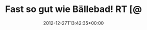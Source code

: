 ---
retweeted: false
source: <a href="http://erased3772509.com" rel="nofollow">erased3772509</a>
entities:
  user_mentions:
  - name: Christian Sarazin
    screen_name: offlinehoster
    indices:
    - '29'
    - '43'
    id_str: '18813940'
    id: '18813940'
  urls: []
  symbols: []
  media:
  - expanded_url: https://twitter.com/offlinehoster/status/284065665239896064/photo/1
    source_status_id: '284065665239896064'
    indices:
    - '50'
    - '70'
    url: http://t.co/i7FplT9k
    media_url: http://pbs.twimg.com/media/A_E0N63CUAAtgqB.jpg
    id_str: '284065665244090368'
    source_user_id: '18813940'
    id: '284065665244090368'
    media_url_https: https://pbs.twimg.com/media/A_E0N63CUAAtgqB.jpg
    source_user_id_str: '18813940'
    sizes:
      large:
        w: '1024'
        h: '765'
        resize: fit
      thumb:
        w: '150'
        h: '150'
        resize: crop
      medium:
        w: '1024'
        h: '765'
        resize: fit
      small:
        w: '680'
        h: '508'
        resize: fit
    type: photo
    source_status_id_str: '284065665239896064'
    display_url: pic.twitter.com/i7FplT9k
  hashtags:
  - text: 29c3
    indices:
    - '44'
    - '49'
display_text_range:
- '0'
- '70'
favorite_count: '2'
id_str: '284293198669553664'
truncated: false
retweet_count: '0'
id: '284293198669553664'
possibly_sensitive: false
created_at: Thu Dec 27 13:42:35 +0000 2012
favorited: false
full_text: 'Fast so gut wie Bällebad! RT [@offlinehoster](https://twitter.com/offlinehoster)
  #29c3'
lang: de
extended_entities:
  media:
  - expanded_url: https://twitter.com/offlinehoster/status/284065665239896064/photo/1
    source_status_id: '284065665239896064'
    indices:
    - '50'
    - '70'
    url: http://t.co/i7FplT9k
    media_url: http://pbs.twimg.com/media/A_E0N63CUAAtgqB.jpg
    id_str: '284065665244090368'
    source_user_id: '18813940'
    id: '284065665244090368'
    media_url_https: https://pbs.twimg.com/media/A_E0N63CUAAtgqB.jpg
    source_user_id_str: '18813940'
    sizes:
      large:
        w: '1024'
        h: '765'
        resize: fit
      thumb:
        w: '150'
        h: '150'
        resize: crop
      medium:
        w: '1024'
        h: '765'
        resize: fit
      small:
        w: '680'
        h: '508'
        resize: fit
    type: photo
    source_status_id_str: '284065665239896064'
    display_url: pic.twitter.com/i7FplT9k
tags:
- 29c3
- pesos:twitter
date: '2012-12-27T13:42:35+00:00'
src: https://twitter.com/bascht/status/284293198669553664
original_url: https://twitter.com/bascht/status/284293198669553664
type: twitter_tweet
media_url: https://img.bascht.com/twitter/pbs.twimg.com/media/A_E0N63CUAAtgqB.jpg
text: 'Fast so gut wie Bällebad! RT [@offlinehoster](https://twitter.com/offlinehoster)
  #29c3'
title: Fast so gut wie Bällebad! RT [@

---
